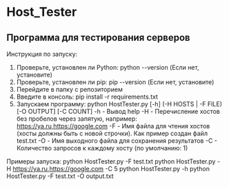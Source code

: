 # Host_Tester
## Программа для тестирования серверов

Инструкция по запуску:
1. Проверьте, установлен ли Python: python --version (Если нет, установите)
2. Проверьте, установлен ли pip: pip --version (Если нет, установите)
3. Перейдите в папку с репозиторием
4. Введите в консоль: pip install -r requirements.txt
5. Запускаем программу:
  python HostTester.py [-h] (-H HOSTS | -F FILE) [-O OUTPUT] [-C COUNT]
  -h - Вывод help
  -H - Перечисление хостов без пробелов через запятую, например:  https://ya.ru,https://google.com
  -F - Имя файла для чтения хостов (хосты должны быть с новой строчки). Как пример создан файл test.txt
  -O - Имя выходного файла для сохранения результатов
  -С - Количество запросов к каждому хосту (по умолчанию: 1)

Примеры запуска:
python HostTester.py -F test.txt
python HostTester.py -H https://ya.ru,https://google.com -C 5
python HostTester.py -h
python HostTester.py -F test.txt -O output.txt
